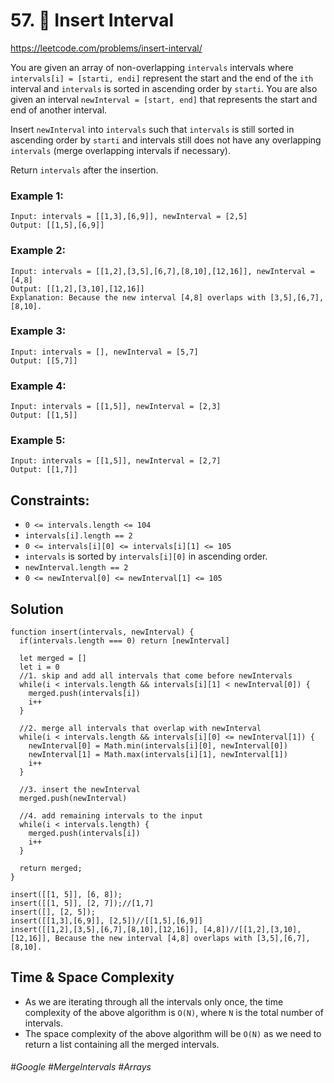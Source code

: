 # 57. 🔎 Insert Interval
https://leetcode.com/problems/insert-interval/

You are given an array of non-overlapping `intervals` intervals where `intervals[i] = [starti, endi]` represent the start and the end of the `ith` interval and `intervals` is sorted in ascending order by `starti`. You are also given an interval `newInterval = [start, end]` that represents the start and end of another interval.

Insert `newInterval` into `intervals` such that `intervals` is still sorted in ascending order by `starti` and intervals still does not have any overlapping `intervals` (merge overlapping intervals if necessary).

Return `intervals` after the insertion.

### Example 1:
````
Input: intervals = [[1,3],[6,9]], newInterval = [2,5]
Output: [[1,5],[6,9]]
````
### Example 2:
````
Input: intervals = [[1,2],[3,5],[6,7],[8,10],[12,16]], newInterval = [4,8]
Output: [[1,2],[3,10],[12,16]]
Explanation: Because the new interval [4,8] overlaps with [3,5],[6,7],[8,10].
````
### Example 3:
````
Input: intervals = [], newInterval = [5,7]
Output: [[5,7]]
````
### Example 4:
````
Input: intervals = [[1,5]], newInterval = [2,3]
Output: [[1,5]]
````
### Example 5:
````
Input: intervals = [[1,5]], newInterval = [2,7]
Output: [[1,7]]
````
## Constraints:

- `0 <= intervals.length <= 104`
- `intervals[i].length == 2`
- `0 <= intervals[i][0] <= intervals[i][1] <= 105`
- `intervals` is sorted by `intervals[i][0]` in ascending order.
- `newInterval.length == 2`
- `0 <= newInterval[0] <= newInterval[1] <= 105`

## Solution
````
function insert(intervals, newInterval) {
  if(intervals.length === 0) return [newInterval]
  
  let merged = []
  let i = 0
  //1. skip and add all intervals that come before newIntervals
  while(i < intervals.length && intervals[i][1] < newInterval[0]) {
    merged.push(intervals[i])
    i++
  }

  //2. merge all intervals that overlap with newInterval
  while(i < intervals.length && intervals[i][0] <= newInterval[1]) {
    newInterval[0] = Math.min(intervals[i][0], newInterval[0])
    newInterval[1] = Math.max(intervals[i][1], newInterval[1])
    i++
  }
  
  //3. insert the newInterval
  merged.push(newInterval)

  //4. add remaining intervals to the input
  while(i < intervals.length) {
    merged.push(intervals[i])
    i++
  }
  
  return merged;
}

insert([[1, 5]], [6, 8]);
insert([[1, 5]], [2, 7]);//[1,7]
insert([], [2, 5]);
insert([[1,3],[6,9]], [2,5])//[[1,5],[6,9]]
insert([[1,2],[3,5],[6,7],[8,10],[12,16]], [4,8])//[[1,2],[3,10],[12,16]], Because the new interval [4,8] overlaps with [3,5],[6,7],[8,10].
````

## Time & Space Complexity

- As we are iterating through all the intervals only once, the time complexity of the above algorithm is `O(N)`, where `N` is the total number of intervals.
- The space complexity of the above algorithm will be `O(N)` as we need to return a list containing all the merged intervals.

###### #Google #MergeIntervals #Arrays
